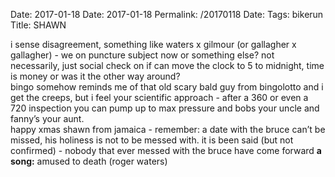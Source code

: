 Date: 2017-01-18
Date: 2017-01-18
Permalink: /20170118
Date: 
Tags: bikerun
Title: SHAWN
  
i sense disagreement, something like waters x gilmour (or gallagher x gallagher) - we on puncture subject now or something else? not necessarily, just social check on if can move the clock to 5 to midnight, time is money or was it the other way around?  
bingo somehow reminds me of that old scary bald guy from bingolotto and i get the creeps, but i feel your scientific approach - after a 360 or even a 720 inspection you can pump up to max pressure and bobs your uncle and fanny’s your aunt.  
happy xmas shawn from jamaica - remember: a date with the bruce can’t be missed, his holiness is not to be messed with. it is been said (but not confirmed) - nobody that ever messed with the bruce have come forward
**a song:** amused to death (roger waters)